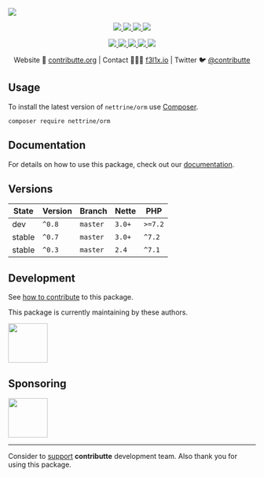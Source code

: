 ![](https://heatbadger.now.sh/github/readme/nettrine/orm/)

<p align=center>
  <a href="https://github.com/nettrine/orm/actions">
    <img src="https://badgen.net/github/checks/nettrine/orm/master?cache=300">
  </a>
  <a href="https://coveralls.io/r/nettrine/orm">
    <img src="https://badgen.net/coveralls/c/github/nettrine/orm?cache=300">
  </a>
  <a href="https://packagist.org/packages/nettrine/orm">
    <img src="https://badgen.net/packagist/dm/nettrine/orm">
  </a>
  <a href="https://packagist.org/packages/nettrine/orm">
    <img src="https://badgen.net/packagist/v/nettrine/orm">
  </a>
</p>
<p align=center>
  <a href="https://packagist.org/packages/nettrine/orm">
    <img src="https://badgen.net/packagist/php/nettrine/orm">
  </a>
  <a href="https://github.com/nettrine/orm">
    <img src="https://badgen.net/github/license/nettrine/orm">
  </a>
  <a href="http://bit.ly/apittegitter">
    <img src="https://badgen.net/badge/chat/apitte/cyan">
  </a>
  <a href="https://bit.ly/cttfo">
    <img src="https://badgen.net/badge/support/forum/yellow">
  </a>
  <a href="https://contributte.org/partners.html">
    <img src="https://badgen.net/badge/become/a%20patron/F96854">
  </a>
<p>

<p align=center>
Website 🚀 <a href="https://contributte.org">contributte.org</a> | Contact 👨🏻‍💻 <a href="https://f3l1x.io">f3l1x.io</a> | Twitter 🐦 <a href="https://twitter.com/contributte">@contributte</a>
</p>

## Usage

To install the latest version of `nettrine/orm` use [Composer](https://getcomposer.com).

```
composer require nettrine/orm
```

## Documentation

For details on how to use this package, check out our [documentation](.docs).

## Versions

| State       | Version     | Branch   | Nette  | PHP     |
|-------------|-------------|----------|--------|---------|
| dev         | `^0.8`      | `master` | `3.0+` | `>=7.2` |
| stable      | `^0.7`      | `master` | `3.0+` | `^7.2`  |
| stable      | `^0.3`      | `master` | `2.4`  | `^7.1`  |

## Development

See [how to contribute](https://contributte.org/contributing.html) to this package.

This package is currently maintaining by these authors.

<a href="https://github.com/f3l1x">
  <img width="80" height="80" src="https://avatars2.githubusercontent.com/u/538058?v=3&s=80">
</a>

## Sponsoring

<a href="https://github.com/tlapnet">
  <img width="80" height="80" src="https://avatars1.githubusercontent.com/u/22914186?s=80&v=4">
</a>

-----

Consider to [support](https://contributte.org/partners.html) **contributte** development team.
Also thank you for using this package.
